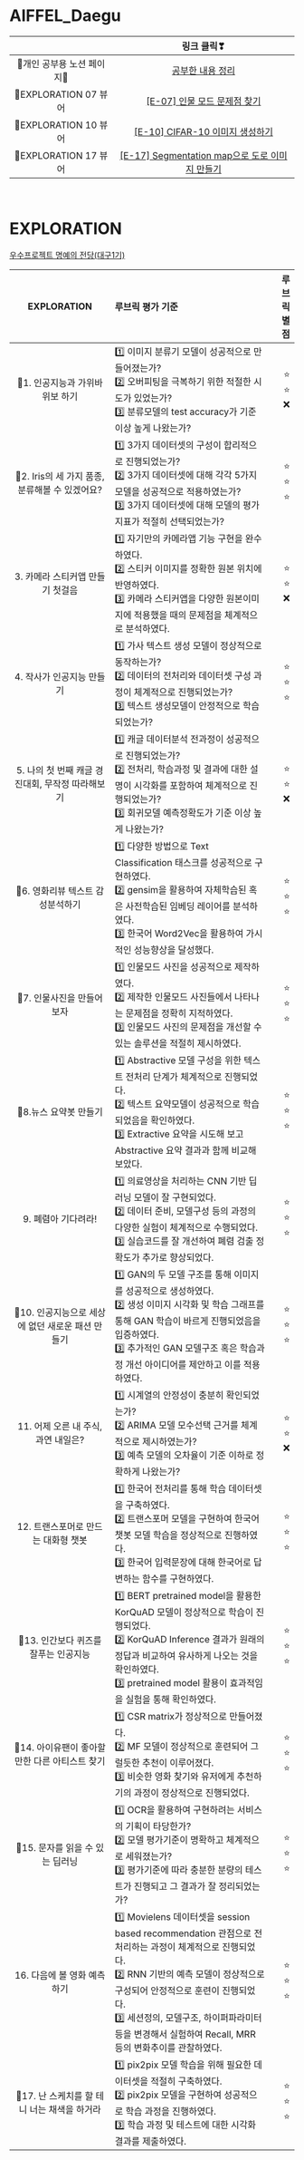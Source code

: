 # AIFFEL_Daegu

||링크 클릭❣|
|:---:|:---:|
|💜개인 공부용 노션 페이지💜|[공부한 내용 정리](https://lovely-sand-5da.notion.site/AIFFEL-1-2021-12-27-2022-06-10-cf6c966c062546d59b83e3ec13edf1a8?pvs=4)|
|💌EXPLORATION 07 뷰어|[[E-07] 인물 모드 문제점 찾기](https://nbviewer.org/github/Seona056/AIFFEL_Daegu/blob/main/%5BE-07%5D%20%EC%9D%B8%EB%AC%BC%20%EB%AA%A8%EB%93%9C%20%EB%AC%B8%EC%A0%9C%EC%A0%90%20%EC%B0%BE%EA%B8%B0.ipynb)|
|💌EXPLORATION 10 뷰어|[[E-10] CIFAR-10 이미지 생성하기](https://nbviewer.org/github/Seona056/AIFFEL_Daegu/blob/main/%5BE-10%5D%20CIFAR-10%20%EC%9D%B4%EB%AF%B8%EC%A7%80%20%EC%83%9D%EC%84%B1%ED%95%98%EA%B8%B0.ipynb)|
|💌EXPLORATION 17 뷰어|[[E-17] Segmentation map으로 도로 이미지 만들기](https://nbviewer.org/github/Seona056/AIFFEL_Daegu/blob/main/%5BE-17%5D%20Segmentation%20map%EC%9C%BC%EB%A1%9C%20%EB%8F%84%EB%A1%9C%20%EC%9D%B4%EB%AF%B8%EC%A7%80%20%EB%A7%8C%EB%93%A4%EA%B8%B0.ipynb)|

<br>

# EXPLORATION

[우수프로젝트 명예의 전당(대구1기)](https://modulabs.notion.site/1-e2ff05032cac4c3fbe23020093689f66)

|EXPLORATION|루브릭 평가 기준|루브릭 별점|
|:---:|:---|---:|
|🌈1. 인공지능과 가위바위보 하기|1️⃣ 이미지 분류기 모델이 성공적으로 만들어졌는가?<br>2️⃣ 오버피팅을 극복하기 위한 적절한 시도가 있었는가?<br>3️⃣ 분류모델의 test accuracy가 기준 이상 높게 나왔는가?|⭐<br>⭐<br>❌|
|🌈2. Iris의 세 가지 품종, 분류해볼 수 있겠어요?|1️⃣ 3가지 데이터셋의 구성이 합리적으로 진행되었는가?<br>2️⃣ 3가지 데이터셋에 대해 각각 5가지 모델을 성공적으로 적용하였는가?<br>3️⃣ 3가지 데이터셋에 대해 모델의 평가지표가 적절히 선택되었는가?|⭐<br>⭐<br>⭐|
|3. 카메라 스티커앱 만들기 첫걸음|1️⃣ 자기만의 카메라앱 기능 구현을 완수하였다.<br>2️⃣ 스티커 이미지를 정확한 원본 위치에 반영하였다.<br>3️⃣ 카메라 스티커앱을 다양한 원본이미지에 적용했을 때의 문제점을 체계적으로 분석하였다.|⭐<br>⭐<br>❌|
|4. 작사가 인공지능 만들기|1️⃣ 가사 텍스트 생성 모델이 정상적으로 동작하는가?<br>2️⃣ 데이터의 전처리와 데이터셋 구성 과정이 체계적으로 진행되었는가?<br>3️⃣ 텍스트 생성모델이 안정적으로 학습되었는가?|⭐<br>⭐<br>⭐|
|5. 나의 첫 번째 캐글 경진대회, 무작정 따라해보기|1️⃣ 캐글 데이터분석 전과정이 성공적으로 진행되었는가?<br>2️⃣ 전처리, 학습과정 및 결과에 대한 설명이 시각화를 포함하여 체계적으로 진행되었는가?<br>3️⃣ 회귀모델 예측정확도가 기준 이상 높게 나왔는가?|⭐<br>⭐<br>❌|
|🌈6. 영화리뷰 텍스트 감성분석하기|1️⃣ 다양한 방법으로 Text Classification 태스크를 성공적으로 구현하였다.<br>2️⃣ gensim을 활용하여 자체학습된 혹은 사전학습된 임베딩 레이어를 분석하였다.<br>3️⃣ 한국어 Word2Vec을 활용하여 가시적인 성능향상을 달성했다.|⭐<br>⭐<br>⭐|
|🌈7. 인물사진을 만들어 보자|1️⃣ 인물모드 사진을 성공적으로 제작하였다.<br>2️⃣ 제작한 인물모드 사진들에서 나타나는 문제점을 정확히 지적하였다.<br>3️⃣ 인물모드 사진의 문제점을 개선할 수 있는 솔루션을 적절히 제시하였다.|⭐<br>⭐<br>⭐|
|🌈8.뉴스 요약봇 만들기|1️⃣ Abstractive 모델 구성을 위한 텍스트 전처리 단계가 체계적으로 진행되었다.<br>2️⃣ 텍스트 요약모델이 성공적으로 학습되었음을 확인하였다.<br>3️⃣ Extractive 요약을 시도해 보고 Abstractive 요약 결과과 함께 비교해 보았다.|⭐<br>⭐<br>⭐|
|9. 폐렴아 기다려라!|1️⃣ 의료영상을 처리하는 CNN 기반 딥러닝 모델이 잘 구현되었다.<br>2️⃣ 데이터 준비, 모델구성 등의 과정의 다양한 실험이 체계적으로 수행되었다.<br>3️⃣ 실습코드를 잘 개선하여 폐렴 검출 정확도가 추가로 향상되었다.|⭐<br>⭐<br>⭐|
|🌈10. 인공지능으로 세상에 없던 새로운 패션 만들기|1️⃣ GAN의 두 모델 구조를 통해 이미지를 성공적으로 생성하였다.<br>2️⃣ 생성 이미지 시각화 및 학습 그래프를 통해 GAN 학습이 바르게 진행되었음을 입증하였다.<br>3️⃣ 추가적인 GAN 모델구조 혹은 학습과정 개선 아이디어를 제안하고 이를 적용하였다.|⭐<br>⭐<br>⭐|
|11. 어제 오른 내 주식, 과연 내일은?|1️⃣ 시계열의 안정성이 충분히 확인되었는가?<br>2️⃣ ARIMA 모델 모수선택 근거를 체계적으로 제시하였는가?<br>3️⃣ 예측 모델의 오차율이 기준 이하로 정확하게 나왔는가?|⭐<br>⭐<br>❌|
|12. 트랜스포머로 만드는 대화형 챗봇|1️⃣ 한국어 전처리를 통해 학습 데이터셋을 구축하였다.<br>2️⃣ 트랜스포머 모델을 구현하여 한국어 챗봇 모델 학습을 정상적으로 진행하였다.<br>3️⃣ 한국어 입력문장에 대해 한국어로 답변하는 함수를 구현하였다.|⭐<br>⭐<br>⭐|
|🌈13. 인간보다 퀴즈를 잘푸는 인공지능|1️⃣ BERT pretrained model을 활용한 KorQuAD 모델이 정상적으로 학습이 진행되었다.<br>2️⃣ KorQuAD Inference 결과가 원래의 정답과 비교하여 유사하게 나오는 것을 확인하였다.<br>3️⃣ pretrained model 활용이 효과적임을 실험을 통해 확인하였다.|⭐<br>⭐<br>⭐|
|🌈14. 아이유팬이 좋아할 만한 다른 아티스트 찾기|1️⃣ CSR matrix가 정상적으로 만들어졌다.<br>2️⃣ MF 모델이 정상적으로 훈련되어 그럴듯한 추천이 이루어졌다.<br>3️⃣ 비슷한 영화 찾기와 유저에게 추천하기의 과정이 정상적으로 진행되었다.|⭐<br>⭐<br>⭐|
|🌈15. 문자를 읽을 수 있는 딥러닝|1️⃣ OCR을 활용하여 구현하려는 서비스의 기획이 타당한가?<br>2️⃣ 모델 평가기준이 명확하고 체계적으로 세워졌는가?<br>3️⃣ 평가기준에 따라 충분한 분량의 테스트가 진행되고 그 결과가 잘 정리되었는가?|⭐<br>⭐<br>⭐|
|16. 다음에 볼 영화 예측하기|1️⃣ Movielens 데이터셋을 session based recommendation 관점으로 전처리하는 과정이 체계적으로 진행되었다.<br>2️⃣ RNN 기반의 예측 모델이 정상적으로 구성되어 안정적으로 훈련이 진행되었다.<br>3️⃣ 세션정의, 모델구조, 하이퍼파라미터 등을 변경해서 실험하여 Recall, MRR 등의 변화추이를 관찰하였다.|⭐<br>⭐<br>⭐|
|🌈17. 난 스케치를 할 테니 너는 채색을 하거라|1️⃣ pix2pix 모델 학습을 위해 필요한 데이터셋을 적절히 구축하였다.<br>2️⃣ pix2pix 모델을 구현하여 성공적으로 학습 과정을 진행하였다.<br>3️⃣ 학습 과정 및 테스트에 대한 시각화 결과를 제출하였다.|⭐<br>⭐<br>⭐|
